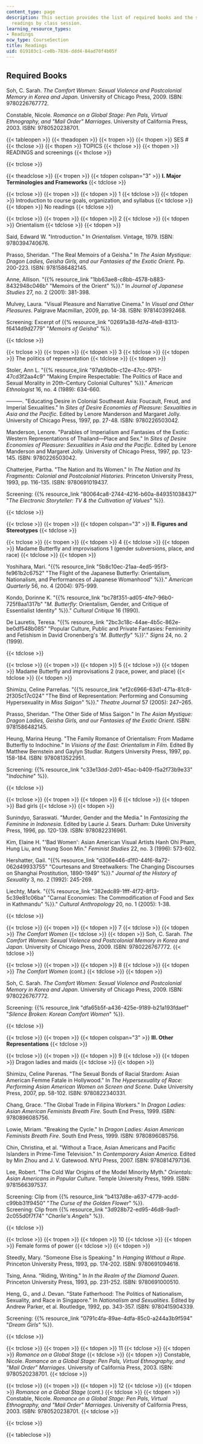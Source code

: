 ```yaml
---
content_type: page
description: This section provides the list of required books and the schedule of
  readings by class session.
learning_resource_types:
- Readings
ocw_type: CourseSection
title: Readings
uid: 019103c1-ce0b-7836-ddd4-84ad70f4b05f
---
```


Required Books
--------------

Soh, C. Sarah. _The Comfort Women: Sexual Violence and Postcolonial Memory in Korea and Japan._ University of Chicago Press, 2009. ISBN: 9780226767772.

Constable, Nicole. _Romance on a Global Stage: Pen Pals, Virtual Ethnography, and "Mail Order" Marriages_. University of California Press, 2003. ISBN: 9780520238701.

{{< tableopen >}}
{{< theadopen >}}
{{< tropen >}}
{{< thopen >}}
SES #
{{< thclose >}}
{{< thopen >}}
TOPICS
{{< thclose >}}
{{< thopen >}}
READINGS and screenings
{{< thclose >}}

{{< trclose >}}

{{< theadclose >}}
{{< tropen >}}
{{< tdopen colspan="3" >}}
**I. Major Terminologies and Frameworks**
{{< tdclose >}}

{{< trclose >}}
{{< tropen >}}
{{< tdopen >}}
1
{{< tdclose >}}
{{< tdopen >}}
Introduction to course goals, organization, and syllabus
{{< tdclose >}}
{{< tdopen >}}
No readings
{{< tdclose >}}

{{< trclose >}}
{{< tropen >}}
{{< tdopen >}}
2
{{< tdclose >}}
{{< tdopen >}}
Orientalism
{{< tdclose >}}
{{< tdopen >}}


Said, Edward W. "Introduction." In _Orientalism_. Vintage, 1979. ISBN: 9780394740676.

Prasso, Sheridan. "The Real Memoirs of a Geisha." In _The Asian Mystique: Dragon Ladies, Geisha Girls, and our Fantasies of the Exotic Orient_. Pp. 200-223. ISBN: 9781586482145.

Anne, Allison. "{{% resource_link "1bb63ae8-c8bb-4578-b883-8432948c046b" "Memoirs of the Orient" %}}." In _Journal of Japanese Studies_ 27, no. 2 (2001): 381-398.

Mulvey, Laura. "Visual Pleasure and Narrative Cinema." In _Visual and Other Pleasures_. Palgrave Macmillan, 2009, pp. 14-38. ISBN: 9781403992468.

Screening: Excerpt of {{% resource_link "02691a38-fd7d-4fe8-8313-f6414d9d2779" "_Memoirs of Geisha_" %}}.


{{< tdclose >}}

{{< trclose >}}
{{< tropen >}}
{{< tdopen >}}
3
{{< tdclose >}}
{{< tdopen >}}
The politics of representation
{{< tdclose >}}
{{< tdopen >}}


Stoler, Ann L. "{{% resource_link "97ab9b0b-c12e-47cc-9751-47cd3f2aa4c9" "Making Empire Respectable: The Politics of Race and Sexual Morality in 20th-Century Colonial Cultures" %}}." _American Ethnologist_ 16, no. 4 (1989): 634-660.

———. "Educating Desire in Colonial Southeast Asia: Foucault, Freud, and Imperial Sexualities." In _Sites of Desire Economies of Pleasure: Sexualities in Asia and the Pacific_. Edited by Lenore Manderson and Margaret Jolly. University of Chicago Press, 1997, pp. 27-48. ISBN: 9780226503042.

Manderson, Lenore. "Parables of Imperialism and Fantasies of the Exotic: Western Representations of Thailand—Place and Sex." In _Sites of Desire Economies of Pleasure: Sexualities in Asia and the Pacific_. Edited by Lenore Manderson and Margaret Jolly. University of Chicago Press, 1997, pp. 123-145. ISBN: 9780226503042.

Chatterjee, Partha. "The Nation and Its Women." In _The Nation and Its Fragments: Colonial and Postcolonial Histories_. Princeton University Press, 1993, pp. 116-135. ISBN: 9780691019437.

Screening: {{% resource_link "80064ca8-2744-4216-b60a-849351038437" "_The_ _Electronic Storyteller: TV & the Cultivation of Values_" %}}.


{{< tdclose >}}

{{< trclose >}}
{{< tropen >}}
{{< tdopen colspan="3" >}}
**II. Figures and Stereotypes**
{{< tdclose >}}

{{< trclose >}}
{{< tropen >}}
{{< tdopen >}}
4
{{< tdclose >}}
{{< tdopen >}}
Madame Butterfly and improvisations 1 (gender subversions, place, and race)
{{< tdclose >}}
{{< tdopen >}}


Yoshihara, Mari. "{{% resource_link "5b8c10ec-21aa-4ed5-95f3-fe961b2c6752" "The Flight of the Japanese Butterfly: Orientalism, Nationalism, and Performances of Japanese Womanhood" %}}." _American Quarterly_ 56, no. 4 (2004): 975-999.

Kondo, Dorinne K. "{{% resource_link "bc78f351-ad05-4fe7-96b0-725f8aa1317b" "_M. Butterfly_: Orientalism, Gender, and Critique of Essentialist Identity" %}}." _Cultural Critique_ 16 (1990).

De Lauretis, Teresa. "{{% resource_link "2bc3c18c-44ae-4b5c-862e-be0df548b085" "Popular Culture, Public and Private Fantasies: Femininity and Fetishism in David Cronenberg's '_M. Butterfly_" %}}'." _Signs_ 24, no. 2 (1999).


{{< tdclose >}}

{{< trclose >}}
{{< tropen >}}
{{< tdopen >}}
5
{{< tdclose >}}
{{< tdopen >}}
Madame Butterfly and improvisations 2 (race, power, and place)
{{< tdclose >}}
{{< tdopen >}}


Shimizu, Celine Parreñas. "{{% resource_link "ef2c6966-63d1-471a-81c8-2f305c17c024" "The Bind of Representation: Performing and Consuming Hypersexuality in _Miss Saigon_" %}}." _Theatre Journal_ 57 (2005): 247–265.

Prasso, Sheridan. "The Other Side of Miss Saigon." In _The Asian Mystique: Dragon Ladies, Geisha Girls, and our Fantasies of the Exotic Orient_. ISBN: 9781586482145.

Heung, Marina Heung. "The Family Romance of Orientalism: From Madame Butterfly to Indochine." In _Visions of the East: Orientalism in Film._ Edited By Matthew Bernstein and Gaylyn Studlar. Rutgers University Press, 1997, pp. 158-184. ISBN: 9780813522951.

Screening: {{% resource_link "c33e13dd-2d01-45ac-b409-f5a2f73b9e33" "_Indochine_" %}}.


{{< tdclose >}}

{{< trclose >}}
{{< tropen >}}
{{< tdopen >}}
6
{{< tdclose >}}
{{< tdopen >}}
Bad girls
{{< tdclose >}}
{{< tdopen >}}


Sunindyo, Saraswati. "Murder, Gender and the Media." In _Fantasizing the Feminine in Indonesia_. Edited by Laurie J. Sears. Durham: Duke University Press, 1996, pp. 120-139. ISBN: 9780822316961.

Kim, Elaine H. "'Bad Women': Asian American Visual Artists Hanh Ohi Pham, Hung Liu, and Young Soon Min." _Feminist Studies_ 22, no. 3 (1996): 573-602.

Hershatter, Gail. "{{% resource_link "d306e446-d1f0-44f6-8a72-062d49933755" "Courtesans and Streetwalkers: The Changing Discourses on Shanghai Prostitution, 1890-1949" %}}." _Journal of the History of Sexuality_ 3, no. 2 (1992): 245-269.

Liechty, Mark. "{{% resource_link "382edc89-1fff-4f72-8f13-5c39e81c06ba" "Carnal Economies: The Commodification of Food and Sex in Kathmandu" %}}." _Cultural Anthropology_ 20, no. 1 (2005): 1-38.


{{< tdclose >}}

{{< trclose >}}
{{< tropen >}}
{{< tdopen >}}
7
{{< tdclose >}}
{{< tdopen >}}
_The Comfort Women_
{{< tdclose >}}
{{< tdopen >}}
Soh, C. Sarah. _The Comfort Women: Sexual Violence and Postcolonial Memory in Korea and Japan_. University of Chicago Press, 2009. ISBN: 9780226767772.
{{< tdclose >}}

{{< trclose >}}
{{< tropen >}}
{{< tdopen >}}
8
{{< tdclose >}}
{{< tdopen >}}
_The Comfort Women_ (cont.)
{{< tdclose >}}
{{< tdopen >}}


Soh, C. Sarah. _The Comfort Women: Sexual Violence and Postcolonial Memory in Korea and Japan_. University of Chicago Press, 2009. ISBN: 9780226767772.

Screening: {{% resource_link "dfa65b5f-a436-425e-9189-b21a193fdaef" "_Silence Broken: Korean Comfort Women_" %}}.


{{< tdclose >}}

{{< trclose >}}
{{< tropen >}}
{{< tdopen colspan="3" >}}
**III. Other Representations**
{{< tdclose >}}

{{< trclose >}}
{{< tropen >}}
{{< tdopen >}}
9
{{< tdclose >}}
{{< tdopen >}}
Dragon ladies and maids
{{< tdclose >}}
{{< tdopen >}}


Shimizu, Celine Parenas. "The Sexual Bonds of Racial Stardom: Asian American Femme Fatale in Hollywood." In _The Hypersexuality of Race: Performing Asian American Women on Screen and Scene_. Duke University Press, 2007, pp. 58-102. ISBN: 9780822340331.

Chang, Grace. "The Global Trade in Filipina Workers." In _Dragon Ladies: Asian American Feminists Breath Fire_. South End Press, 1999. ISBN: 9780896085756.

Lowie, Miriam. "Breaking the Cycle." In _Dragon Ladies: Asian American Feminists Breath Fire_. South End Press, 1999. ISBN: 9780896085756.

Chin, Christina, et al. "Without a Trace, Asian Americans and Pacific Islanders in Prime-Time Television." In _Contemporary Asian America_. Edited by Min Zhou and J. V. Gatewood. NYU Press, 2007. ISBN: 9780814797136.

Lee, Robert. "The Cold War Origins of the Model Minority Myth." _Orientals: Asian Americans in Popular Culture_. Temple University Press, 1999. ISBN: 9781566397537.

Screening: Clip from {{% resource_link "b4137d8e-a637-4779-acdd-c99bb31f9450" "_The Curse of the Golden Flower_" %}}.  
Screening: Clip from {{% resource_link "3d928b72-ed95-46d8-9ad1-2c055d0f7f74" "_Charlie's Angels_" %}}.


{{< tdclose >}}

{{< trclose >}}
{{< tropen >}}
{{< tdopen >}}
10
{{< tdclose >}}
{{< tdopen >}}
Female forms of power
{{< tdclose >}}
{{< tdopen >}}


Steedly, Mary. "Someone Else is Speaking." In _Hanging Without a Rope_. Princeton University Press, 1993, pp. 174-202. ISBN: 9780691094618.

Tsing, Anna. "Riding, Writing." In _In the Realm of the Diamond Queen_. Princeton University Press, 1993, pp. 231-252. ISBN: 9780691000510.

Heng, G., and J. Devan. "State Fatherhood: The Politics of Nationalism, Sexuality, and Race in Singapore." In _Nationalism and Sexualities_. Edited by Andrew Parker, et al. Routledge, 1992, pp. 343-357. ISBN: 9780415904339.

Screening: {{% resource_link "0791c4fa-89ae-4dfa-85c0-a244a3b9f594" "_Dream Girls_" %}}.


{{< tdclose >}}

{{< trclose >}}
{{< tropen >}}
{{< tdopen >}}
11
{{< tdclose >}}
{{< tdopen >}}
_Romance on a Global Stage_
{{< tdclose >}}
{{< tdopen >}}
Constable, Nicole. _Romance on a Global Stage: Pen Pals, Virtual Ethnography, and "Mail Order" Marriages_. University of California Press, 2003. ISBN: 9780520238701.
{{< tdclose >}}

{{< trclose >}}
{{< tropen >}}
{{< tdopen >}}
12
{{< tdclose >}}
{{< tdopen >}}
_Romance on a Global Stage_ (cont.)
{{< tdclose >}}
{{< tdopen >}}
Constable, Nicole. _Romance on a Global Stage: Pen Pals, Virtual Ethnography, and "Mail Order" Marriages_. University of California Press, 2003. ISBN: 9780520238701.
{{< tdclose >}}

{{< trclose >}}

{{< tableclose >}}